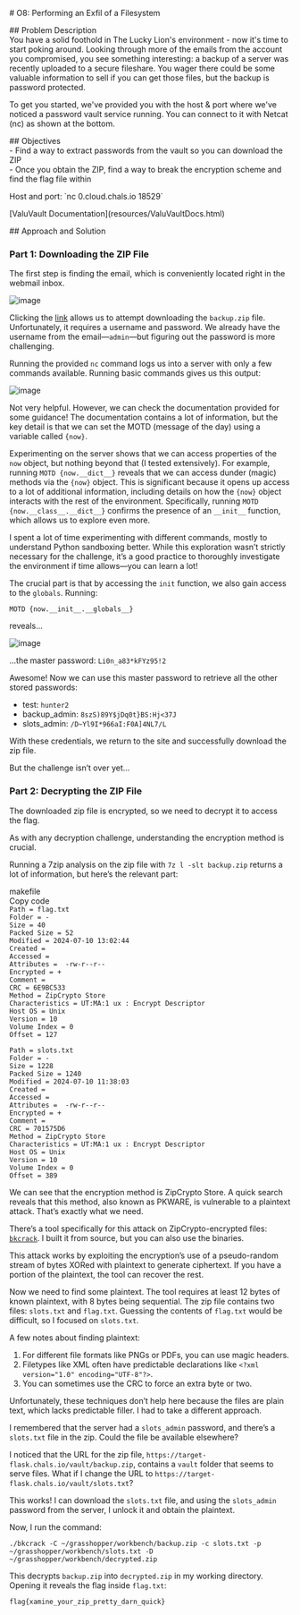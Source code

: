 \# O8: Performing an Exfil of a Filesystem

\#\# Problem Description  
You have a solid foothold in The Lucky Lion's environment \- now it's time to start poking around. Looking through more of the emails from the account you compromised, you see something interesting: a backup of a server was recently uploaded to a secure fileshare. You wager there could be some valuable information to sell if you can get those files, but the backup is password protected.

To get you started, we've provided you with the host & port where we've noticed a password vault service running. You can connect to it with Netcat (nc) as shown at the bottom.

\#\# Objectives  
\- Find a way to extract passwords from the vault so you can download the ZIP  
\- Once you obtain the ZIP, find a way to break the encryption scheme and find the flag file within

Host and port: \`nc 0.cloud.chals.io 18529\`

\[ValuVault Documentation\](resources/ValuVaultDocs.html)

\#\# Approach and Solution

### **Part 1: Downloading the ZIP File**

The first step is finding the email, which is conveniently located right in the webmail inbox.

![image](https://github.com/user-attachments/assets/debfbf9b-3530-454b-914d-848ba386bde4)


Clicking the [link](https://target-flask.chals.io/vault/backup.zip) allows us to attempt downloading the `backup.zip` file. Unfortunately, it requires a username and password. We already have the username from the email—`admin`—but figuring out the password is more challenging.

Running the provided `nc` command logs us into a server with only a few commands available. Running basic commands gives us this output:

![image](https://github.com/user-attachments/assets/33c5328a-bbe4-4695-8350-feb2ea876b64)


Not very helpful. However, we can check the documentation provided for some guidance\! The documentation contains a lot of information, but the key detail is that we can set the MOTD (message of the day) using a variable called `{now}`.

Experimenting on the server shows that we can access properties of the `now` object, but nothing beyond that (I tested extensively). For example, running `MOTD {now.__dict__}` reveals that we can access dunder (magic) methods via the `{now}` object. This is significant because it opens up access to a lot of additional information, including details on how the `{now}` object interacts with the rest of the environment. Specifically, running `MOTD {now.__class__.__dict__}` confirms the presence of an `__init__` function, which allows us to explore even more.

I spent a lot of time experimenting with different commands, mostly to understand Python sandboxing better. While this exploration wasn’t strictly necessary for the challenge, it’s a good practice to thoroughly investigate the environment if time allows—you can learn a lot\!

The crucial part is that by accessing the `init` function, we also gain access to the `globals`. Running:

`MOTD {now.__init__.__globals__}`

reveals...

![image](https://github.com/user-attachments/assets/486ef5e1-b85a-44c9-8494-e37f34b8c4ff)


...the master password: `Li0n_a83*kFYz95!2`

Awesome\! Now we can use this master password to retrieve all the other stored passwords:

* test: `hunter2`  
* backup\_admin: `8szS)89Y$jDq0t}BS:Hj<37J`  
* slots\_admin: `/D~Yl9I*966aI:F0A]4NL7/L`

With these credentials, we return to the site and successfully download the zip file.

But the challenge isn’t over yet...

### **Part 2: Decrypting the ZIP File**

The downloaded zip file is encrypted, so we need to decrypt it to access the flag.

As with any decryption challenge, understanding the encryption method is crucial.

Running a 7zip analysis on the zip file with `7z l -slt backup.zip` returns a lot of information, but here’s the relevant part:

makefile  
Copy code  
`Path = flag.txt`  
`Folder = -`  
`Size = 40`  
`Packed Size = 52`  
`Modified = 2024-07-10 13:02:44`  
`Created =`   
`Accessed =`   
`Attributes =  -rw-r--r--`  
`Encrypted = +`  
`Comment =`   
`CRC = 6E9BC533`  
`Method = ZipCrypto Store`  
`Characteristics = UT:MA:1 ux : Encrypt Descriptor`  
`Host OS = Unix`  
`Version = 10`  
`Volume Index = 0`  
`Offset = 127`

`Path = slots.txt`  
`Folder = -`  
`Size = 1228`  
`Packed Size = 1240`  
`Modified = 2024-07-10 11:38:03`  
`Created =`   
`Accessed =`   
`Attributes =  -rw-r--r--`  
`Encrypted = +`  
`Comment =`   
`CRC = 701575D6`  
`Method = ZipCrypto Store`  
`Characteristics = UT:MA:1 ux : Encrypt Descriptor`  
`Host OS = Unix`  
`Version = 10`  
`Volume Index = 0`  
`Offset = 389`

We can see that the encryption method is ZipCrypto Store. A quick search reveals that this method, also known as PKWARE, is vulnerable to a plaintext attack. That’s exactly what we need.

There’s a tool specifically for this attack on ZipCrypto-encrypted files: [`bkcrack`](https://github.com/kimci86/bkcrack). I built it from source, but you can also use the binaries.

This attack works by exploiting the encryption’s use of a pseudo-random stream of bytes XORed with plaintext to generate ciphertext. If you have a portion of the plaintext, the tool can recover the rest.

Now we need to find some plaintext. The tool requires at least 12 bytes of known plaintext, with 8 bytes being sequential. The zip file contains two files: `slots.txt` and `flag.txt`. Guessing the contents of `flag.txt` would be difficult, so I focused on `slots.txt`.

A few notes about finding plaintext:

1. For different file formats like PNGs or PDFs, you can use magic headers.  
2. Filetypes like XML often have predictable declarations like `<?xml version="1.0" encoding="UTF-8"?>`.  
3. You can sometimes use the CRC to force an extra byte or two.

Unfortunately, these techniques don’t help here because the files are plain text, which lacks predictable filler. I had to take a different approach.

I remembered that the server had a `slots_admin` password, and there’s a `slots.txt` file in the zip. Could the file be available elsewhere?

I noticed that the URL for the zip file, `https://target-flask.chals.io/vault/backup.zip`, contains a `vault` folder that seems to serve files. What if I change the URL to `https://target-flask.chals.io/vault/slots.txt`?

This works\! I can download the `slots.txt` file, and using the `slots_admin` password from the server, I unlock it and obtain the plaintext.

Now, I run the command:

`./bkcrack -C ~/grasshopper/workbench/backup.zip -c slots.txt -p ~/grasshopper/workbench/slots.txt -D ~/grasshopper/workbench/decrypted.zip`

This decrypts `backup.zip` into `decrypted.zip` in my working directory. Opening it reveals the flag inside `flag.txt`:

`flag{xamine_your_zip_pretty_darn_quick}`

